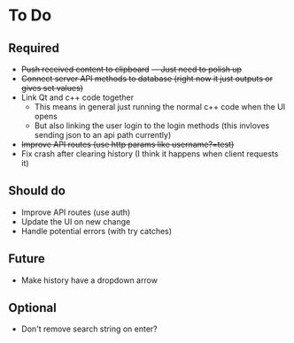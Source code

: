 # To Do

## Required

- ~~Push received content to clipboard~~ ~~-- Just need to polish up~~
- ~~Connect server API methods to database (right now it just outputs or gives set values)~~
- Link Qt and c++ code together
    - This means in general just running the normal c++ code when the UI opens
    - But also linking the user login to the login methods (this invloves sending json to an api path currently)
- ~~Improve API routes (use http params like username?=test)~~
- Fix crash after clearing history (I think it happens when client requests it)

## Should do

- Improve API routes (use auth)
- Update the UI on new change
- Handle potential errors (with try catches)

## Future

- Make history have a dropdown arrow

## Optional

- Don't remove search string on enter?
